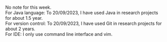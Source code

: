 No note for this week.  
For Java language: To 20/09/2023, I have used Java in research projects for about 1.5 year.  
For version control: To 20/09/2023, I have used Git in research projects for about 2 years.  
For IDE: I only use command line interface and vim.  
